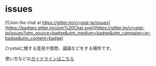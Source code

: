 # issues

[![Join the chat at https://gitter.im/crystal-jp/issues](https://badges.gitter.im/Join%20Chat.svg)](https://gitter.im/crystal-jp/issues?utm_source=badge&utm_medium=badge&utm_campaign=pr-badge&utm_content=badge)

Crystalに関する意見や質問、議論などをする場所です。

使い方などの[ガイドラインはこちら](https://github.com/crystal-jp/issues/wiki/Guideline)
